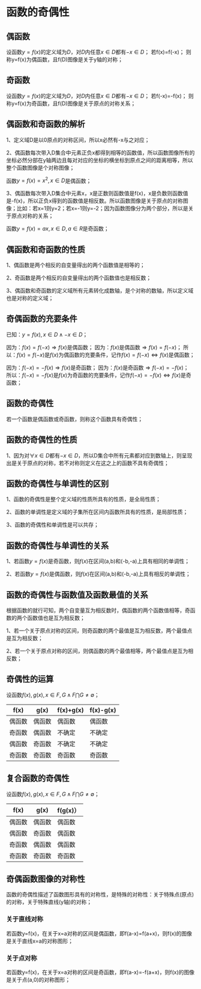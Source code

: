 # 函数的奇偶性
## 偶函数
设函数$y=f(x)$的定义域为$D$，对$D$内任意$x\in D$都有$-x\in D$；
若f(x)=f(-x)；
则称y=f(x)为偶函数，且f(D)图像是关于y轴的对称；

## 奇函数
设函数$y=f(x)$的定义域为$D$，对$D$内任意$x\in D$都有$-x\in D$；
若f(-x)=-f(x)；
则称y=f(x)为奇函数，且f(D)图像是关于原点的对称关系；

## 偶函数和奇函数的解析
1、定义域D是以0原点的对称区间，所以x必然有-x与之对应；

2、偶函数每次带入D集合中元素正负x都得到相等的函数值，所以函数图像所有的坐标必然分部在y轴两边且每对对应的坐标的横坐标到原点之间的距离相等，所以整个函数图像是个对称图像；

函数$y=f(x)=x^2,x\in D$是偶函数；

3、偶函数每次带入D集合中元素x，x是正数则函数值是f(x)，x是负数则函数值是-f(x)，所以正负x得到的函数值是相反数。所以函数图像是关于原点的对称图像；比如：若x=1则y=2；若x=-1则y=-2；因为函数图像分为两个部分，所以是关于原点对称的关系；

函数$y=f(x)=ax,x\in D,a\in R$是奇函数；

## 偶函数和奇函数的性质
1、偶函数是两个相反的自变量得出的两个函数值是相等的；

2、奇函数是两个相反的自变量得出的两个函数值也是相反数；

3、偶函数和奇函数的定义域所有元素转化成数轴，是个对称的数轴，所以定义域也是对称的定义域；

## 奇偶函数的充要条件
已知：$y=f(x),x\in D\land-x\in D$；

因为：$f(x)=f(-x)\Rightarrow f(x)$是偶函数；
因为：$f(x)$是偶函数$\Rightarrow f(x)=f(-x)$；
所以：$f(x)=f(-x)$是$f(x)$为偶函数的充要条件，记作$f(x)=f(-x)\Leftrightarrow f(x)$是偶函数；

因为：$f(-x)=-f(x)\Rightarrow f(x)$是奇函数；
因为：$f(x)$是奇函数$\Rightarrow f(-x)=-f(x)$；
所以：$f(-x)=-f(x)$是$f(x)$为奇函数的充要条件，记作$f(-x)=-f(x)\Leftrightarrow f(x)$是奇函数；

## 函数的奇偶性
若一个函数是偶函数或奇函数，则称这个函数具有奇偶性；

## 函数的奇偶性的性质
1、因为对$\forall x\in D$都有$-x\in D$，所以D集合中所有元素都对应到数轴上，则呈现出是关于原点的对称，若不对称则定义在这之上的函数不具有奇偶性；

## 函数的奇偶性与单调性的区别
1、函数的奇偶性是整个定义域的性质所具有的性质，是全局性质；

2、函数的单调性是定义域的子集所在区间内函数所具有的性质，是局部性质；

3、函数的奇偶性和单调性是可以共存；

## 函数的奇偶性与单调性的关系
1、若函数$y=f(x)$是奇函数，则$f(x)$在区间(a,b)和(-b,-a)上具有相同的单调性；

2、若函数$y=f(x)$是偶函数，则$f(x)$在区间(a,b)和(-b,-a)上具有相反的单调性；

## 函数的奇偶性与函数值及函数最值的关系
根据函数的就行可知，两个自变量互为相反数时，偶函数的两个函数值相等，奇函数的两个函数值也是互为相反数；

1、若一个关于原点对称的区间，则奇函数的两个最值是互为相反数，两个最值点是互为相反数；

2、若一个关于原点对称的区间，则偶函数的两个最值相等，两个最值点是互为相反数；

## 奇偶性的运算
设函数$f(x),g(x),x\in F,G\land F\bigcap G\ne\emptyset$；

| f(x) | g(x) | f(x)+g(x) | f(x)-g(x) |
|---|---|---|---|
| 偶函数 | 偶函数 | 偶函数 | 偶函数 |
| 奇函数 | 偶函数 | 不确定 | 不确定 |
| 偶函数 | 奇函数 | 不确定 | 不确定 |
| 奇函数 | 奇函数 | 奇函数 | 奇函数 |

## 复合函数的奇偶性
设函数$f(x),g(x),x\in F,G\land F\bigcap G\ne\emptyset$；

| f(x) | g(x) | f(g(x)） |
|---|---|---|
| 偶函数 | 偶函数 | 偶函数 |
| 偶函数 | 奇函数 | 偶函数 |
| 奇函数 | 偶函数 | 偶函数 |
| 奇函数 | 奇函数 | 奇函数 |

## 奇偶函数图像的对称性
函数的奇偶性描述了函数图形具有的对称性，是特殊的对称性：关于特殊点(原点)的对称，关于特殊直线(y轴)的对称；

### 关于直线对称
若函数y=f(x)，在关于x=a对称的区间是偶函数，即f(a-x)=f(a+x)，则f(x)的图像是关于直线x=a的对称图形；

### 关于点对称
若函数y=f(x)，在关于x=a对称的区间是奇函数，即f(a-x)=-f(a+x)，则f(x)的图像是关于点(a,0)的对称图形；
